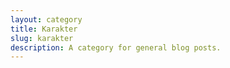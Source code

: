 ```yaml
---
layout: category
title: Karakter
slug: karakter
description: A category for general blog posts.
---
```

